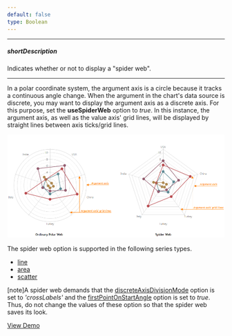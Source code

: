 ```yaml
---
default: false
type: Boolean
---
```

---
##### shortDescription
Indicates whether or not to display a "spider web".

---
In a polar coordinate system, the argument axis is a circle because it tracks a continuous angle change. When the argument in the chart's data source is discrete, you may want to display the argument axis as a discrete axis. For this purpose, set the **useSpiderWeb** option to *true*. In this instance, the argument axis, as well as the value axis' grid lines, will be displayed by straight lines between axis ticks/grid lines.

![UseSpiderWeb ChartJS](/images/ChartJS/UseSpiderWeb.png)

The spider web option is supported in the following series types.

- [line](/api-reference/20%20Data%20Visualization%20Widgets/dxPolarChart/5%20Series%20Types/LineSeries '/Documentation/ApiReference/Data_Visualization_Widgets/dxPolarChart/Series_Types/LineSeries/')
- [area](/api-reference/20%20Data%20Visualization%20Widgets/dxPolarChart/5%20Series%20Types/AreaSeries '/Documentation/ApiReference/Data_Visualization_Widgets/dxPolarChart/Series_Types/AreaSeries/')
- [scatter](/api-reference/20%20Data%20Visualization%20Widgets/dxPolarChart/5%20Series%20Types/ScatterSeries '/Documentation/ApiReference/Data_Visualization_Widgets/dxPolarChart/Series_Types/ScatterSeries/')

[note]A spider web demands that the [discreteAxisDivisionMode](/api-reference/20%20Data%20Visualization%20Widgets/dxPolarChart/1%20Configuration/commonAxisSettings/discreteAxisDivisionMode.md '/Documentation/ApiReference/Data_Visualization_Widgets/dxPolarChart/Configuration/commonAxisSettings/#discreteAxisDivisionMode') option is set to *'crossLabels'* and the [firstPointOnStartAngle](/api-reference/20%20Data%20Visualization%20Widgets/dxPolarChart/1%20Configuration/argumentAxis/firstPointOnStartAngle.md '/Documentation/ApiReference/Data_Visualization_Widgets/dxPolarChart/Configuration/argumentAxis/#firstPointOnStartAngle') option is set to *true*. Thus, do not change the values of these option so that the spider web saves its look.

<a href="http://js.devexpress.com/Demos/WidgetsGallery/#demo/chartspolarandradarchartspolarandradarchartsspiderweb/" class="button orange small fix-width-155" style="margin-right: 20px;" target="_blank">View Demo</a>
